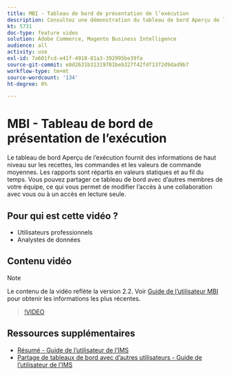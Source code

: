 ```yaml
---
title: MBI - Tableau de bord de présentation de l’exécution
description: Consultez une démonstration du tableau de bord Aperçu de l’exécution fourni par l’IMS.
kt: 5731
doc-type: feature video
solution: Adobe Commerce, Magento Business Intelligence
audience: all
activity: use
exl-id: 7a601fcd-e41f-4918-81a3-392995be39fa
source-git-commit: e8d2631b31319701beb327f42fdf1372d9dad9b7
workflow-type: tm+mt
source-wordcount: '134'
ht-degree: 0%

---
```


# MBI - Tableau de bord de présentation de l’exécution

Le tableau de bord Aperçu de l’exécution fournit des informations de haut niveau sur les recettes, les commandes et les valeurs de commande moyennes. Les rapports sont répartis en valeurs statiques et au fil du temps. Vous pouvez partager ce tableau de bord avec d’autres membres de votre équipe, ce qui vous permet de modifier l’accès à une collaboration avec vous ou à un accès en lecture seule.

## Pour qui est cette vidéo ?

- Utilisateurs professionnels
- Analystes de données

## Contenu vidéo

>[!NOTE]
>
>Le contenu de la vidéo reflète la version 2.2. Voir [Guide de l’utilisateur MBI](https://experienceleague.adobe.com/docs/commerce-business-intelligence/mbi/guide-overview.html) pour obtenir les informations les plus récentes.

>[!VIDEO](https://video.tv.adobe.com/v/35986?quality=12&learn=on)

## Ressources supplémentaires

- [Résumé - Guide de l’utilisateur de l’IMS](https://experienceleague.adobe.com/docs/commerce-business-intelligence/mbi/build/dashboards/dashboards-pro.html#executive-summary-(guest-checkout-allowed))
- [Partage de tableaux de bord avec d’autres utilisateurs - Guide de l’utilisateur de l’IMS](https://experienceleague.adobe.com/docs/commerce-business-intelligence/mbi/build/dashboards/share-dashboard-with-users.html)
